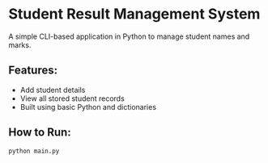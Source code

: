# Student Result Management System

A simple CLI-based application in Python to manage student names and marks.

## Features:
- Add student details
- View all stored student records
- Built using basic Python and dictionaries

## How to Run:
```bash
python main.py

